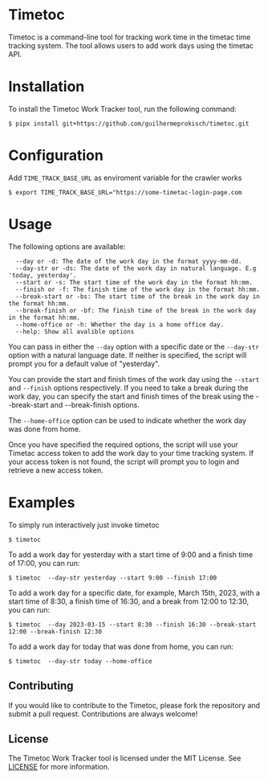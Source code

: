 # Timetoc

Timetoc is a command-line tool for tracking work time in the timetac time tracking system. The tool allows users to add work days using the timetac API.

# Installation

To install the Timetoc Work Tracker tool, run the following command:

```console
$ pipx install git+https://github.com/guilhermeprokisch/timetoc.git
```

# Configuration

Add `TIME_TRACK_BASE_URL` as enviroment variable for the crawler works

```console
$ export TIME_TRACK_BASE_URL="https://some-timetac-login-page.com
```

# Usage



The following options are available:
```
  --day or -d: The date of the work day in the format yyyy-mm-dd.
  --day-str or -ds: The date of the work day in natural language. E.g 'today, yesterday'.
  --start or -s: The start time of the work day in the format hh:mm.
  --finish or -f: The finish time of the work day in the format hh:mm.
  --break-start or -bs: The start time of the break in the work day in the format hh:mm.
  --break-finish or -bf: The finish time of the break in the work day in the format hh:mm.
  --home-office or -h: Whether the day is a home office day.
  --help: Show all avalible options
```

You can pass in either the `--day` option with a specific date or the `--day-str` option with a natural language date. If neither is specified, the script will prompt you for a default value of "yesterday".

You can provide the start and finish times of the work day using the `--start` and `--finish` options respectively. If you need to take a break during the work day, you can specify the start and finish times of the break using the --break-start and --break-finish options.

The `--home-office` option can be used to indicate whether the work day was done from home.

Once you have specified the required options, the script will use your Timetac access token to add the work day to your time tracking system. If your access token is not found, the script will prompt you to login and retrieve a new access token.

# Examples

To simply run interactively just invoke timetoc

```console
$ timetoc  
```

To add a work day for yesterday with a start time of 9:00 and a finish time of 17:00, you can run:

```console
$ timetoc  --day-str yesterday --start 9:00 --finish 17:00
```

To add a work day for a specific date, for example, March 15th, 2023, with a start time of 8:30, a finish time of 16:30, and a break from 12:00 to 12:30, you can run:

```console
$ timetoc  --day 2023-03-15 --start 8:30 --finish 16:30 --break-start 12:00 --break-finish 12:30
```

To add a work day for today that was done from home, you can run:

```console
$ timetoc  --day-str today --home-office
```


## Contributing

If you would like to contribute to the Timetoc, please fork the repository and submit a pull request. Contributions are always welcome!

## License

The Timetoc Work Tracker tool is licensed under the MIT License. See [LICENSE](https://chat.openai.com/chat/LICENSE) for more information.
